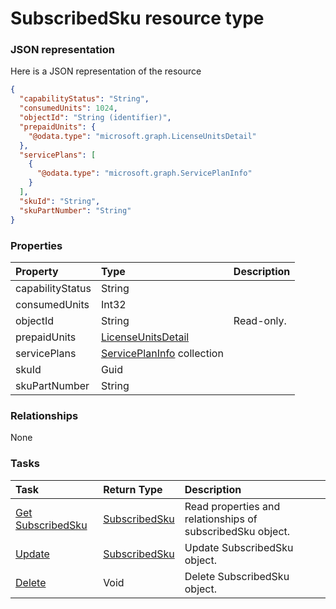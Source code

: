 # SubscribedSku resource type



### JSON representation

Here is a JSON representation of the resource

<!-- {
  "blockType": "resource",
  "optionalProperties": [

  ],
  "@odata.type": "microsoft.graph.SubscribedSku"
}-->

```json
{
  "capabilityStatus": "String",
  "consumedUnits": 1024,
  "objectId": "String (identifier)",
  "prepaidUnits": {
    "@odata.type": "microsoft.graph.LicenseUnitsDetail"
  },
  "servicePlans": [
    {
      "@odata.type": "microsoft.graph.ServicePlanInfo"
    }
  ],
  "skuId": "String",
  "skuPartNumber": "String"
}

```
### Properties
| Property	   | Type	|Description|
|:---------------|:--------|:----------|
|capabilityStatus|String||
|consumedUnits|Int32||
|objectId|String| Read-only.|
|prepaidUnits|[LicenseUnitsDetail](licenseunitsdetail.md)||
|servicePlans|[ServicePlanInfo](serviceplaninfo.md) collection||
|skuId|Guid||
|skuPartNumber|String||

### Relationships
None


### Tasks

| Task		   | Return Type	|Description|
|:---------------|:--------|:----------|
|[Get SubscribedSku](../api/subscribedsku_get.md) | [SubscribedSku](subscribedsku.md) |Read properties and relationships of subscribedSku object.|
|[Update](../api/subscribedsku_update.md) | [SubscribedSku](subscribedsku.md)	|Update SubscribedSku object. |
|[Delete](../api/subscribedsku_delete.md) | Void	|Delete SubscribedSku object. |

<!-- uuid: 3da16466-3c44-45ad-af09-28ae974af2ce
2015-10-15 03:41:21 UTC -->
<!-- {
  "type": "#page.annotation",
  "description": "SubscribedSku resource",
  "keywords": "",
  "section": "documentation",
  "tocPath": ""
}-->